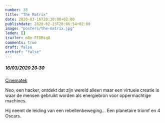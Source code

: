 ```yaml
---
number: 38
title: "The Matrix"
date: 2020-03-16T20:30:00+02:00
publishdate: 2020-02-23T20:06:54+02:00
image: "posters/the-matrix.jpg"
leden: []
trailer: m8e-FF8MsqU
comments: true
draft: false
archief: "false"
---
```


##### 16/03/2020 20:30

[Cinematek](http://cinematek.be/?node=17&event_id=400629002)

Neo, een hacker, ontdekt dat zijn wereld alleen maar een virtuele creatie is
waar de mensen gebruikt worden als energiebron voor oppermachtige machines.
<!--more-->
Hij neemt de leiding van een rebellenbeweging... Een planetaire triomf en 4 Oscars.
